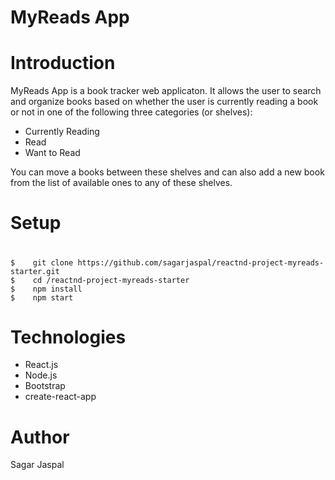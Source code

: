 # MyReads App
#
# Introduction
MyReads App is a book tracker web applicaton. It allows the user to search and organize books based on whether the user is currently reading a book or not in one of the following three categories (or shelves):

- Currently Reading
- Read
- Want to Read

You can move a books between these shelves and can also add a new book from the list of available ones to any of these shelves.
#
# Setup
#
    $    git clone https://github.com/sagarjaspal/reactnd-project-myreads-starter.git
    $    cd /reactnd-project-myreads-starter
    $    npm install
    $    npm start
#
# Technologies

- React.js
- Node.js
- Bootstrap
- create-react-app
#
# Author
Sagar Jaspal
 

    
